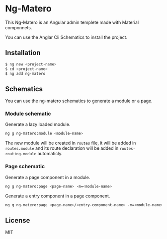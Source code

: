# Ng-Matero

This Ng-Matero is an Angular admin templete made with Material componnets. 

You can use the Anglar Cli Schematics to install the project.

## Installation

```bash
$ ng new <project-name>
$ cd <project-name>
$ ng add ng-matero
```

## Schematics

You can use the ng-matero schematics to generate a module or a page.

### Module schematic

Generate a lazy loaded module.

```bash
ng g ng-matero:module <module-name>
```

The new module will be created in `routes` file, it will be added in `routes.module` and its route declaration will be added in `routes-routing.module` automaticly.

### Page schematic

Generate a page component in a module.

```bash
ng g ng-matero:page <page-name> -m=<module-name>
```

Generate a entry component in a page component.

```bash
ng g ng-matero:page <page-name>/<entry-component-name> -m=<module-name> -e=true
```

## License

MIT

